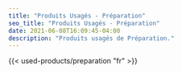 ```yaml
---
title: "Produits Usagés - Préparation"
seo_title: "Produits Usagés - Préparation"
date: 2021-06-08T16:09:45-04:00
description: "Produits usagés de Préparation."
---
```


{{< used-products/preparation "fr" >}}